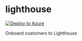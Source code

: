 # lighthouse

[![Deploy to Azure](https://aka.ms/deploytoazurebutton)](https://portal.azure.com/#create/Microsoft.Template/uri/https%3A%2F%2Fraw.githubusercontent.com%2Fasptechpublic%2Flighthouse%2Fmain%2FdelegatedResourceMangement.json)

Onboard customers to Lighthouse
